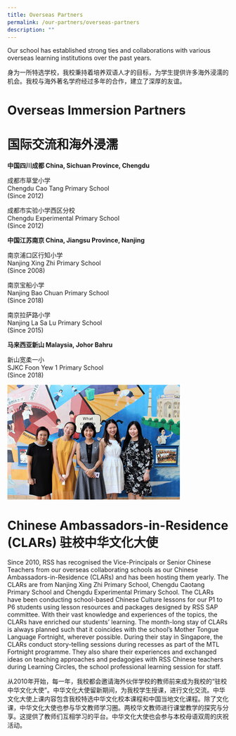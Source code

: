```yaml
---
title: Overseas Partners
permalink: /our-partners/overseas-partners
description: ""
---
```

Our school has established strong ties and collaborations with various overseas learning institutions over the past years.

身为一所特选学校，我校秉持着培养双语人才的目标，为学生提供许多海外浸濡的机会。我校与海外著名学府经过多年的合作，建立了深厚的友谊。

# Overseas Immersion Partners 
# 国际交流和海外浸濡

**中国四川成都 China, Sichuan Province, Chengdu**

成都市草堂小学
<br>Chengdu Cao Tang Primary School
<br>(Since 2012)

成都市实验小学西区分校
<br>Chengdu Experimental Primary School
<br>(Since 2012)

**中国江苏南京 China, Jiangsu Province, Nanjing**

南京浦口区行知小学
<br>Nanjing Xing Zhi Primary School
<br>(Since 2008)

南京宝船小学
<br>Nanjing Bao Chuan Primary School
<br>(Since 2018)

南京拉萨路小学
<br>Nanjing La Sa Lu Primary School
<br>(Since 2015)

**马来西亚新山 Malaysia, Johor Bahru**

新山宽柔一小
<br>SJKC Foon Yew 1 Primary School
<br>(Since 2018)

![](/images/Overseas%20Partners.png)

# Chinese Ambassadors-in-Residence (CLARs) 驻校中华文化大使

Since 2010, RSS has recognised the Vice-Principals or Senior Chinese Teachers from our overseas collaborating schools as our Chinese Ambassadors-in-Residence (CLARs) and has been hosting them yearly. The CLARs are from Nanjing Xing Zhi Primary School, Chengdu Caotang Primary School and Chengdu Experimental Primary School. The CLARs have been conducting school-based Chinese Culture lessons for our P1 to P6 students using lesson resources and packages designed by RSS SAP committee. With their vast knowledge and experiences of the topics, the CLARs have enriched our students’ learning. The month-long stay of CLARs is always planned such that it coincides with the school’s Mother Tongue Language Fortnight, wherever possible. During their stay in Singapore, the CLARs conduct story-telling sessions during recesses as part of the MTL Fortnight programme. They also share their experiences and exchanged ideas on teaching approaches and pedagogies with RSS Chinese teachers during Learning Circles, the school professional learning session for staff.

从2010年开始，每一年，我校都会邀请海外伙伴学校的教师前来成为我校的“驻校中华文化大使”。中华文化大使留新期间，为我校学生授课，进行文化交流。中华文化大使上课内容包含我校特选中华文化校本课程和中国当地文化课程。除了文化课，中华文化大使也参与华文教师学习圈。两校华文教师进行课堂教学的探究与分享。这提供了教师们互相学习的平台。中华文化大使也会参与本校母语双周的庆祝活动。